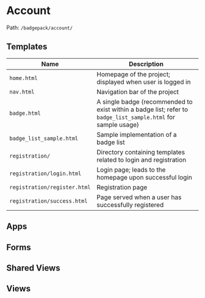 # Account

Path: `/badgepack/account/`

## Templates

Name | Description
--- | ---
`home.html` | Homepage of the project; displayed when user is logged in
`nav.html` | Navigation bar of the project
`badge.html` | A single badge (recommended to exist within a badge list; refer to `badge_list_sample.html` for sample usage)
`badge_list_sample.html` | Sample implementation of a badge list
`registration/` | Directory containing templates related to login and registration
`registration/login.html` | Login page; leads to the homepage upon successful login
`registration/register.html` | Registration page
`registration/success.html` | Page served when a user has successfully registered

## Apps

## Forms

## Shared Views

## Views
